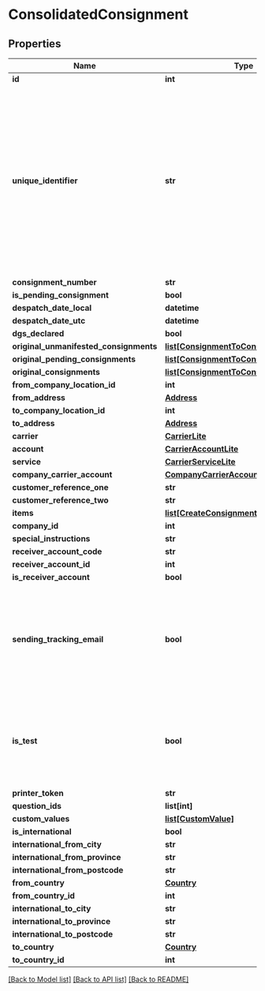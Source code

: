 # ConsolidatedConsignment

## Properties
Name | Type | Description | Notes
------------ | ------------- | ------------- | -------------
**id** | **int** |  | [optional] 
**unique_identifier** | **str** | This is used when new consignments are being created and run through the consolidation engine - having a globally  unique ID means we can match the consolidation result back up with the request | [optional] 
**consignment_number** | **str** |  | [optional] 
**is_pending_consignment** | **bool** |  | [optional] 
**despatch_date_local** | **datetime** |  | [optional] 
**despatch_date_utc** | **datetime** |  | [optional] 
**dgs_declared** | **bool** |  | [optional] 
**original_unmanifested_consignments** | [**list[ConsignmentToConsolidate]**](ConsignmentToConsolidate.md) |  | [optional] 
**original_pending_consignments** | [**list[ConsignmentToConsolidate]**](ConsignmentToConsolidate.md) |  | [optional] 
**original_consignments** | [**list[ConsignmentToConsolidate]**](ConsignmentToConsolidate.md) |  | [optional] 
**from_company_location_id** | **int** |  | [optional] 
**from_address** | [**Address**](Address.md) |  | [optional] 
**to_company_location_id** | **int** |  | [optional] 
**to_address** | [**Address**](Address.md) |  | [optional] 
**carrier** | [**CarrierLite**](CarrierLite.md) |  | [optional] 
**account** | [**CarrierAccountLite**](CarrierAccountLite.md) |  | [optional] 
**service** | [**CarrierServiceLite**](CarrierServiceLite.md) |  | [optional] 
**company_carrier_account** | [**CompanyCarrierAccountLite**](CompanyCarrierAccountLite.md) |  | [optional] 
**customer_reference_one** | **str** |  | [optional] 
**customer_reference_two** | **str** |  | [optional] 
**items** | [**list[CreateConsignmentItemComplexV2]**](CreateConsignmentItemComplexV2.md) |  | [optional] 
**company_id** | **int** |  | [optional] 
**special_instructions** | **str** |  | [optional] 
**receiver_account_code** | **str** |  | [optional] 
**receiver_account_id** | **int** |  | [optional] 
**is_receiver_account** | **bool** |  | [optional] 
**sending_tracking_email** | **bool** | Set this to true if you would like to send a tracking email to the receiver email address once this consignment is manifested | [optional] 
**is_test** | **bool** | When true then the consignment is never going to be sent to the carrier and exists in MachShip purely  to test | [optional] 
**printer_token** | **str** |  | [optional] 
**question_ids** | **list[int]** |  | [optional] 
**custom_values** | [**list[CustomValue]**](CustomValue.md) |  | [optional] 
**is_international** | **bool** |  | [optional] 
**international_from_city** | **str** |  | [optional] 
**international_from_province** | **str** |  | [optional] 
**international_from_postcode** | **str** |  | [optional] 
**from_country** | [**Country**](Country.md) |  | [optional] 
**from_country_id** | **int** |  | [optional] 
**international_to_city** | **str** |  | [optional] 
**international_to_province** | **str** |  | [optional] 
**international_to_postcode** | **str** |  | [optional] 
**to_country** | [**Country**](Country.md) |  | [optional] 
**to_country_id** | **int** |  | [optional] 

[[Back to Model list]](../README.md#documentation-for-models) [[Back to API list]](../README.md#documentation-for-api-endpoints) [[Back to README]](../README.md)

